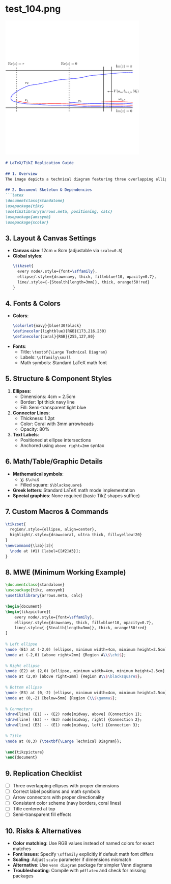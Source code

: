 # test_104.png

![test_104.png](../../../eval_dataset/images/test_104.png)

```markdown
# LaTeX/TikZ Replication Guide

## 1. Overview
The image depicts a technical diagram featuring three overlapping ellipses arranged symmetrically, forming a Venn diagram-like structure. Central elements include labeled regions with mathematical symbols (e.g., χ, ◼), connecting lines with arrowheads, and a title in bold text. The diagram uses a clean, minimalist style with distinct color coding for different regions.

## 2. Document Skeleton & Dependencies
```latex
\documentclass{standalone}
\usepackage{tikz}
\usetikzlibrary{arrows.meta, positioning, calc}
\usepackage{amssymb}
\usepackage{xcolor}
```

## 3. Layout & Canvas Settings
- **Canvas size**: 12cm × 8cm (adjustable via `scale=0.8`)
- **Global styles**: 
  ```latex
  \tikzset{
    every node/.style={font=\sffamily},
    ellipse/.style={draw=navy, thick, fill=blue!10, opacity=0.7},
    line/.style={-{Stealth[length=3mm]}, thick, orange!50!red}
  }
  ```

## 4. Fonts & Colors
- **Colors**:
  ```latex
  \colorlet{navy}{blue!30!black}
  \definecolor{lightblue}{RGB}{173,216,230}
  \definecolor{coral}{RGB}{255,127,80}
  ```
- **Fonts**:
  - Title: `\textbf{\Large Technical Diagram}`
  - Labels: `\sffamily\small`
  - Math symbols: Standard LaTeX math font

## 5. Structure & Component Styles
1. **Ellipses**:
   - Dimensions: 4cm × 2.5cm
   - Border: 1pt thick navy line
   - Fill: Semi-transparent light blue
2. **Connector Lines**:
   - Thickness: 1.2pt
   - Color: Coral with 3mm arrowheads
   - Opacity: 80%
3. **Text Labels**:
   - Positioned at ellipse intersections
   - Anchored using `above right=2mm` syntax

## 6. Math/Table/Graphic Details
- **Mathematical symbols**: 
  - χ: `$\chi$`
  - Filled square: `$\blacksquare$`
- **Greek letters**: Standard LaTeX math mode implementation
- **Special graphics**: None required (basic TikZ shapes suffice)

## 7. Custom Macros & Commands
```latex
\tikzset{
  region/.style={ellipse, align=center},
  highlight/.style={draw=coral, ultra thick, fill=yellow!20}
}
\newcommand{\lab}[3]{
  \node at (#1) [label={[#2]#3}];
}
```

## 8. MWE (Minimum Working Example)
```latex
\documentclass{standalone}
\usepackage{tikz, amssymb}
\usetikzlibrary{arrows.meta, calc}

\begin{document}
\begin{tikzpicture}[
    every node/.style={font=\sffamily},
    ellipse/.style={draw=navy, thick, fill=blue!10, opacity=0.7},
    line/.style={-{Stealth[length=3mm]}, thick, orange!50!red}
]

% Left ellipse
\node (E1) at (-2,0) [ellipse, minimum width=4cm, minimum height=2.5cm] {};
\node at (-2,0) [above right=2mm] {Region A\\$\chi$};

% Right ellipse
\node (E2) at (2,0) [ellipse, minimum width=4cm, minimum height=2.5cm] {};
\node at (2,0) [above right=2mm] {Region B\\$\blacksquare$};

% Bottom ellipse
\node (E3) at (0,-2) [ellipse, minimum width=4cm, minimum height=2.5cm] {};
\node at (0,-2) [below=5mm] {Region C\\$\gamma$};

% Connectors
\draw[line] (E1) -- (E2) node[midway, above] {Connection 1};
\draw[line] (E2) -- (E3) node[midway, right] {Connection 2};
\draw[line] (E3) -- (E1) node[midway, left] {Connection 3};

% Title
\node at (0,3) {\textbf{\Large Technical Diagram}};

\end{tikzpicture}
\end{document}
```

## 9. Replication Checklist
- [ ] Three overlapping ellipses with proper dimensions
- [ ] Correct label positions and math symbols
- [ ] Arrow connectors with proper directionality
- [ ] Consistent color scheme (navy borders, coral lines)
- [ ] Title centered at top
- [ ] Semi-transparent fill effects

## 10. Risks & Alternatives
- **Color matching**: Use RGB values instead of named colors for exact matches
- **Font issues**: Specify `\sffamily` explicitly if default math font differs
- **Scaling**: Adjust `scale` parameter if dimensions mismatch
- **Alternative**: Use `venn diagram` package for simpler Venn diagrams
- **Troubleshooting**: Compile with `pdflatex` and check for missing packages
```
